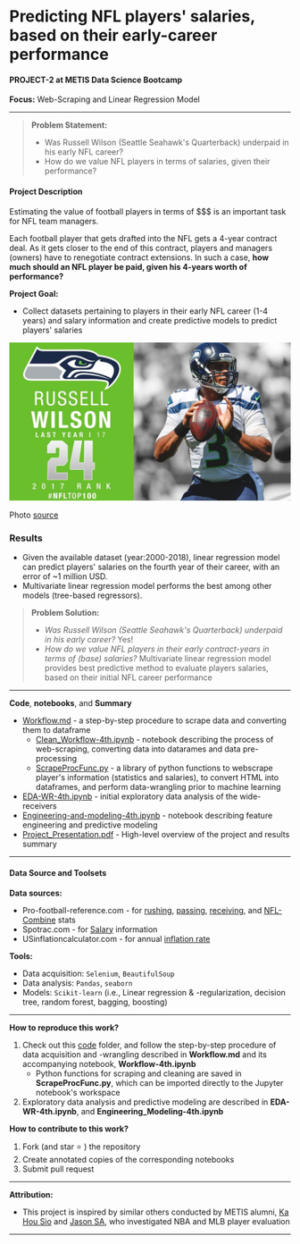 # Predicting NFL players' salaries, based on their early-career performance

#### PROJECT-2 at METIS Data Science Bootcamp

**Focus:** Web-Scraping and Linear Regression Model

------

> **Problem Statement:** 
>
> - Was Russell Wilson (Seattle Seahawk's Quarterback) underpaid in his early NFL career?
> - How do we value NFL players in terms of salaries, given their performance?


#### Project Description

Estimating the value of football players in terms of $$$ is an important task for NFL team managers.

Each football player that gets drafted into the NFL gets a 4-year contract deal. As it gets closer to the end of this contract, players and managers (owners) have to renegotiate contract extensions. In such a case, **how much should an NFL player be paid, given his 4-years worth of performance?** 

**Project Goal:**

- Collect datasets pertaining to players in their early NFL career (1-4 years) and salary information and create predictive models to predict players' salaries
  

![russelwilson](./russell.jpg)

Photo [source](https://youtu.be/-dDVmTddM_k) 

### Results
- Given the available dataset (year:2000-2018), linear regression model can predict players' salaries on the fourth year of their career, with an error of ~1 million USD.    
- Multivariate linear regression model performs the best among other models (tree-based regressors).
  
> **Problem Solution:**
>
> - *Was Russell Wilson (Seattle Seahawk's Quarterback) underpaid in his early career?* Yes! 
> - *How do we value NFL players in their early contract-years in terms of (base) salaries?* Multivariate linear regression model provides best predictive method to evaluate players salaries, based on their initial NFL career performance    

---
**Code**, **notebooks**, and **Summary**
- [Workflow.md](./codes/Workflow.md) - a step-by-step procedure to scrape data and converting them to dataframe
  - [Clean_Workflow-4th.ipynb](./codes/Clean_Workflow-4th.ipynb) - notebook describing the process of web-scraping, converting data into datarames and data pre-processing  
  - [ScrapeProcFunc.py](./codes/ScrapeProcFunc.py) - a library of python functions to webscrape player's information (statistics and salaries), to convert HTML into dataframes, and perform data-wrangling prior to machine learning
- [EDA-WR-4th.ipynb](./codes/EDA-WR-4th.ipynb) - initial exploratory data analysis of the wide-receivers 
- [Engineering-and-modeling-4th.ipynb](./codes/Engineering-and-modeling-4th.ipynb) - notebook describing feature engineering and predictive modeling
- [Project_Presentation.pdf](./summary/Project_Presentation.pdf) - High-level overview of the project and results summary
---

#### Data Source and Toolsets

**Data sources:**

- Pro-football-reference.com - for [rushing](https://www.pro-football-reference.com/years/2008/rushing.htm), [passing](https://www.pro-football-reference.com/years/2008/passing.htm), [receiving](https://www.pro-football-reference.com/years/2008/receiving.htm), and [NFL-Combine](https://www.pro-football-reference.com/draft/2000-combine.htm) stats
- Spotrac.com - for [Salary](https://www.spotrac.com/nfl/rankings/2003/base/) information
- USinflationcalculator.com - for annual [inflation rate](https://www.usinflationcalculator.com/inflation/historical-inflation-rates/)

**Tools:**

- Data acquisition: `Selenium`, `BeautifulSoup`
- Data analysis: `Pandas`, `seaborn`
- Models: `Scikit-learn` (i.e., Linear regression & -regularization, decision tree, random forest, bagging, boosting)

---
**How to reproduce this work?** 

1. Check out this [code](./code/) folder, and follow the step-by-step procedure of data acquisition and -wrangling described in **Workflow.md** and its accompanying notebook, **Workflow-4th.ipynb** 
   - Python functions for scraping and cleaning are saved in **ScrapeProcFunc.py**, which can be imported directly to the Jupyter notebook's workspace
2. Exploratory data analysis and predictive modeling are described in **EDA-WR-4th.ipynb**,  and **Engineering_Modeling-4th.ipynb**  

**How to contribute to this work?**

1. Fork (and star ⭐️ ) the repository 
2. Create annotated copies of the corresponding notebooks
3. Submit pull request

---
**Attribution:**

- This project is inspired by similar others conducted by METIS alumni, [Ka Hou Sio](https://medium.com/@kahousio/project-luther-predicting-nba-player-salary-from-their-performance-b8209323c72d) and [Jason SA]( https://github.com/jason-sa/baseball_lin_regression), who investigated NBA and MLB player evaluation

---
